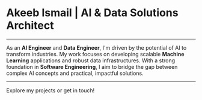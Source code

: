# Akeeb Ismail | AI & Data Solutions Architect

---

As an **AI Engineer** and **Data Engineer**, I'm driven by the potential of AI to transform industries. My work focuses on developing scalable **Machine Learning** applications and robust data infrastructures. With a strong foundation in **Software Engineering**, I aim to bridge the gap between complex AI concepts and practical, impactful solutions.

---

Explore my projects or get in touch!
